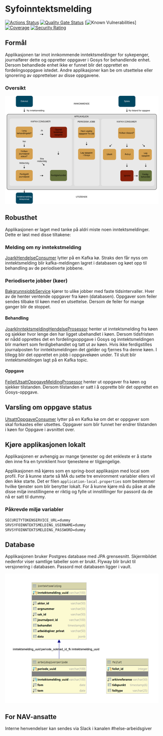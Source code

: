 # Syfoinntektsmelding

[![Actions Status](https://github.com/navikt/syfoinntektsmelding/workflows/Bygg%20og%20deploy%20til%20prod/badge.svg)](https://github.com/navikt/syfoinntektsmelding/actions)  [![Quality Gate Status](https://sonarcloud.io/api/project_badges/measure?project=navikt_syfoinntektsmelding&metric=alert_status)](https://sonarcloud.io/dashboard?id=navikt_syfoinntektsmelding) [![Known Vulnerabilities](https://snyk.io/test/github/navikt/syfoinntektsmelding/badge.svg)] [![Coverage](https://sonarcloud.io/api/project_badges/measure?project=navikt_syfoinntektsmelding&metric=coverage)](https://sonarcloud.io/dashboard?id=navikt_syfoinntektsmelding) [![Security Rating](https://sonarcloud.io/api/project_badges/measure?project=navikt_syfoinntektsmelding&metric=security_rating)](https://sonarcloud.io/dashboard?id=navikt_syfoinntektsmelding)

## Formål
Applikasjonen tar imot innkommende inntektsmeldinger for sykepenger, journalfører dette og oppretter oppgaver i
Gosys for behandlende enhet. Dersom behandlede enhet ikke er funnet blir det opprettet en fordelingsoppgave istedet.
Andre applikasjoner kan be om utsettelse eller ignorering av opprettelser av disse oppgavene.

### Oversikt

![image](docs/hovedflyt.svg)

## Robusthet
Applikasjonen er laget med tanke på aldri miste noen inntektsmeldinger. Dette er løst med disse tiltakene:

### Melding om ny inntekstmelding
[JoarkHendelseConsumer](/src/main/kotlin/no/nav/syfo/kafkamottak/JoarkHendelseConsumer) lytter på en 
Kafka kø. Straks den får nyss om inntektsmelding blir kafka-meldingen lagret i databasen og køet opp til behandling av de
periodiserte jobbene.

### Periodiserte jobber (køer)
[BakgrunnsjobbService](/src/main/kotlin/no/nav/syfo/bakgrunnsjobb/BakgrunnsjobbService) kjører to ulike jobber med faste
tidsintervaller. Hver av de henter ventende oppgaver fra køen (databasen). Oppgaver som feiler sendes tilbake til køen 
med en utsettelse. Dersom de feiler for mange ganger blir de stoppet.

#### Behandling
[JoarkInntektsmeldingHendelseProsessor](/src/main/kotlin/no/nav/syfo/kafkamottak/JoarkInntektsmeldingHendelseProsessor) henter 
ut inntektsmelding fra køen og sjekker hvor lenge den har ligget ubehandlet i køen. Dersom tidsfristen er nådd opprettes
det en fordelingsoppgave i Gosys og inntektsmeldingen blir markert som ferdigbehandlet og tatt ut av køen. Hvis ikke
ferdigstilles journalposten for inntektsmeldingen det gjelder og fjernes fra denne køen. I tillegg blir det opprettet 
en jobb i oppgavekøen under. Til slutt blir inntektsmeldingen lagt på en Kafka topic. 

#### Oppgave
[FeiletUtsattOppgaveMeldingProsessor](/src/main/kotlin/no/nav/syfo/utsattoppgave/FeiletUtsattOppgaveMeldingProsessor) henter 
ut oppgaver fra køen og sjekker tilstanden. Dersom tilstanden er satt i å opprette blir det opprettet en Gosys-oppgave.

## Varsling om oppgave status
[UtsattOppgaveConsumer](/src/main/kotlin/no/nav/syfo/utsattoppgave/UtsattOppgaveConsumer) lytter på en Kafka kø om det
er oppgaver som skal forkastes eller utsettes. Oppgaver som blir funnet her endrer tilstanden
i køen for Oppgave i avsnittet over.

## Kjøre applikasjonen lokalt
Applikasjonen er avhengig av mange tjenester og det enkleste er å starte den inne fra en 
tynnklient hvor tjenestene er 
tilgjengelige. 

Applikasjonen må kjøres som en spring-boot applikasjon med local som profil. For å kunne starte 
så MÅ du sette tre 
environment variabler ellers vil den ikke starte. Det er filen `application-local.properties` 
som bestemmer hvilke tjenster som blir benytter lokalt. For å kunne kjøre må du påse at alle
disse miljø innstillingene er riktig og fylle ut innstillinger for passord da de nå er satt 
til dummy.

### Påkrevde miljø variabler
```
SECURITYTOKENSERVICE_URL=dummy
SRVSYFOINNTEKTSMELDING_USERNAME=dummy
SRVSYFOINNTEKTSMELDING_PASSWORD=dummy
```


## Database
Applikasjonen bruker Postgres database med JPA grensesnitt. Skjermbildet nedenfor viser samtlige 
tabeller som er brukt.
Flyway blir brukt til versjonering i databasen. Passord mot databasen ligger i vault. 

![image](docs/datamodell.png)


## For NAV-ansatte
Interne henvendelser kan sendes via Slack i kanalen #helse-arbeidsgiver


